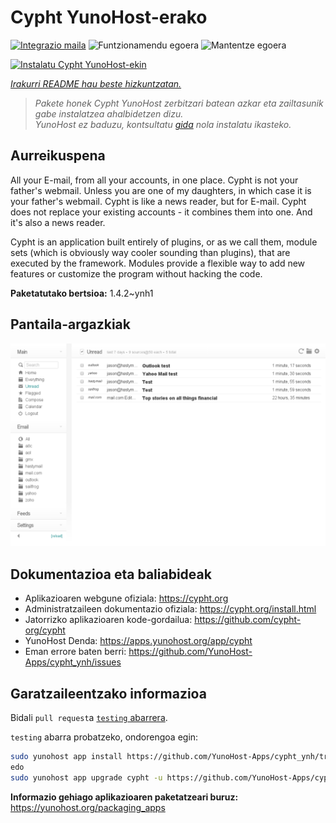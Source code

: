 <!--
Ohart ongi: README hau automatikoki sortu da <https://github.com/YunoHost/apps/tree/master/tools/readme_generator>ri esker
EZ editatu eskuz.
-->

# Cypht YunoHost-erako

[![Integrazio maila](https://dash.yunohost.org/integration/cypht.svg)](https://dash.yunohost.org/appci/app/cypht) ![Funtzionamendu egoera](https://ci-apps.yunohost.org/ci/badges/cypht.status.svg) ![Mantentze egoera](https://ci-apps.yunohost.org/ci/badges/cypht.maintain.svg)

[![Instalatu Cypht YunoHost-ekin](https://install-app.yunohost.org/install-with-yunohost.svg)](https://install-app.yunohost.org/?app=cypht)

*[Irakurri README hau beste hizkuntzatan.](./ALL_README.md)*

> *Pakete honek Cypht YunoHost zerbitzari batean azkar eta zailtasunik gabe instalatzea ahalbidetzen dizu.*  
> *YunoHost ez baduzu, kontsultatu [gida](https://yunohost.org/install) nola instalatu ikasteko.*

## Aurreikuspena

All your E-mail, from all your accounts, in one place. Cypht is not your father's webmail. Unless you are one of my daughters, in which case it is your father's webmail. Cypht is like a news reader, but for E-mail. Cypht does not replace your existing accounts - it combines them into one. And it's also a news reader.

Cypht is an application built entirely of plugins, or as we call them, module sets (which is obviously way cooler sounding than plugins), that are executed by the framework. Modules provide a flexible way to add new features or customize the program without hacking the code.


**Paketatutako bertsioa:** 1.4.2~ynh1

## Pantaila-argazkiak

![Cypht(r)en pantaila-argazkia](./doc/screenshots/cypht_shot1.png)

## Dokumentazioa eta baliabideak

- Aplikazioaren webgune ofiziala: <https://cypht.org>
- Administratzaileen dokumentazio ofiziala: <https://cypht.org/install.html>
- Jatorrizko aplikazioaren kode-gordailua: <https://github.com/cypht-org/cypht>
- YunoHost Denda: <https://apps.yunohost.org/app/cypht>
- Eman errore baten berri: <https://github.com/YunoHost-Apps/cypht_ynh/issues>

## Garatzaileentzako informazioa

Bidali `pull request`a [`testing` abarrera](https://github.com/YunoHost-Apps/cypht_ynh/tree/testing).

`testing` abarra probatzeko, ondorengoa egin:

```bash
sudo yunohost app install https://github.com/YunoHost-Apps/cypht_ynh/tree/testing --debug
edo
sudo yunohost app upgrade cypht -u https://github.com/YunoHost-Apps/cypht_ynh/tree/testing --debug
```

**Informazio gehiago aplikazioaren paketatzeari buruz:** <https://yunohost.org/packaging_apps>

